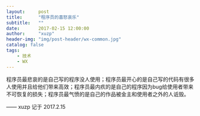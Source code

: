 ```yaml
---
layout:     post
title:      "程序员的喜怒哀乐"
subtitle:   ""
date:       2017-02-15 12:00:00
author:     "xuzp"
header-img: "img/post-header/wx-common.jpg"
catalog: false
tags:
    - 技术
    - WX
---
```


程序员最悲哀的是自己写的程序没人使用；程序员最开心的是自己写的代码有很多人使用并且给他们带来高效；程序员最内疚的是自己的程序因为bug给使用者带来不可恢复的损失；程序员最气愤的是自己的作品被金主和使用者之外的人诋毁。

—— xuzp 记于 2017.2.15
